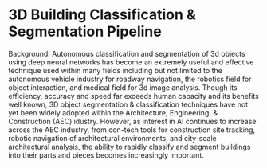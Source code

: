 # 3D Building Classification & Segmentation Pipeline

Background: 
Autonomous classification and segmentation of 3d objects using deep neural networks has become an extremely useful and effective technique used within many fields including but not limited to the autonomous vehicle industry for roadway navigation, the robotics field for object interaction, and medical field for 3d image analysis.  Though its efficiency, accuracy and speed far exceeds human capacity and its benefits well known, 3D object segmentation & classification techniques have not yet been widely adopted within the Architecture, Engineering, & Construction (AEC) idustry.  However, as interest in AI continues to increase across the AEC industry, from con-tech tools for construction site tracking, robotic navigation of architectural environments, and city-scale architectural analysis, the ability to rapidly classify and segment buildings into their parts and pieces becomes increasingly important.
